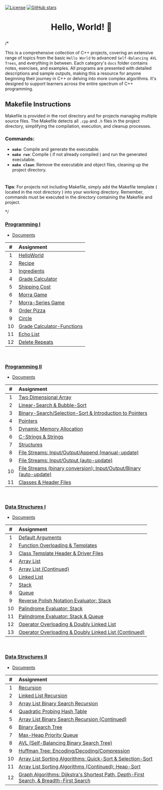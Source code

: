[![License](https://img.shields.io/badge/license-MIT-blue)](https://github.com/nragland37/cpp-projects/blob/main/LICENSE)
[![GitHub stars](https://img.shields.io/github/stars/nragland37/cpp-projects.svg?style=social&label=Star&maxAge=2592000)](https://github.com/nragland37/cpp-projects/stargazers)

# <p align="center"> Hello, World! 🦖 </p>

/*

This is a comprehensive collection of C++ projects, covering an extensive range of topics from the basic `Hello World` to advanced `Self-Balancing AVL Trees`, and everything in between. Each category's `docs` folder contains notes, exercises, and examples. All programs are presented with detailed descriptions and sample outputs, making this a resource for anyone beginning their journey in C++ or delving into more complex algorithms. It's designed to support learners across the entire spectrum of C++ programming.


## Makefile Instructions
Makefile is provided in the root directory and for projects managing multiple source files. The Makefile detects all `.cpp` and `.h` files in the project directory, simplifying the compilation, execution, and cleanup processes.

### Commands:
- **`make`**: Compile and generate the executable.
- **`make run`**: Compile ( if not already compiled ) and run the generated executable.
- **`make clean`**: Remove the executable and object files, cleaning up the project directory.

#
**Tips**: For projects not including Makefile, simply add the Makefile template ( located in the root directory ) into your working directory. Remember, commands must be executed in the directory containing the Makefile and project. 

*/

### [Programming I](/programming-I)
* [Documents](programming-I/docs/)

| # | Assignment |
|:---:|:---|
| 1 | [HelloWorld](./programming-I/src/01-helloworld) | 
| 2 | [Recipe](./programming-I/src/02-recipe) | 
| 3 | [Ingredients](./programming-I/src/03-ingredients) | 
| 4 | [Grade Calculator](./programming-I/src/04-gradeCalc) |  
| 5 | [Shipping Cost](./programming-I/src/05-shippingCost) |  
| 6 | [Morra Game](./programming-I/src/06-morra) |
| 7 | [Morra-Series Game](./programming-I/src/07-morraSeries) |
| 8 | [Order Pizza](./programming-I/src/08-pizza) | 
| 9 | [Circle](./programming-I/src/09-circleArea) |
| 10 | [Grade Calculator-Functions](./programming-I/src/10-gradeCalc2) |
| 11 | [Echo List](./programming-I/src/11-echoList) |
| 12 | [Delete Repeats](./programming-I/src/12-deleteRepeats) |

<br>

### [Programming II](/programming-II)
* [Documents](programming-II/docs/)

| # | Assignment |
|:---:|:---|
| 1 | [Two Dimensional Array](./programming-II/src/01-twoDimensionalArray) |
| 2 | [Linear-Search & Bubble-Sort](./programming-II/src/02-linearSearch-BubbleSort) |
| 3 | [Binary-Search/Selection-Sort & Introduction to Pointers](./programming-II/src/03-binarySearch-selectionSort_introToPointers) |
| 4 | [Pointers](./programming-II/src/04-pointers) |
| 5 | [Dynamic Memory Allocation](./programming-II/src/05-dynamicMemoryAllocation) |
| 6 | [C-Strings & Strings](./programming-II/src/06-cString-string) |
| 7 | [Structures](./programming-II/src/07-structures) |
| 8 | [File Streams: Input/Output/Append (manual-update)](./programming-II/src/08-fstream-manualUpdate) |
| 9 | [File Streams: Input/Output (auto-update)](./programming-II/src/09-fstream-autoUpdate) |
| 10 | [File Streams (binary conversion): Input/Output/Binary (auto-update)](./programming-II/src/10-fstream-autoUpdate-binaryConversion) |
| 11 | [Classes & Header Files](./programming-II/src/11-classes-headerFiles) |

<br>

### [Data Structures I](/data_structures-I)
* [Documents](data_structures-I/docs/)

| # | Assignment |
|:---:|:---|
| 1 | [Default Arguments](./data_structures-I/src/01-defaultArgs) |
| 2 | [Function Overloading & Templates](./data_structures-I/src/02-max) |
| 3 | [Class Template Header & Driver Files](./data_structures-I/src/03-dyad) |
| 4 | [Array List](./data_structures-I/src/04-AList) |
| 5 | [Array List (Continued)](./data_structures-I/src/05-AList) |
| 6 | [Linked List](./data_structures-I/src/06-LList) |
| 7 | [Stack](./data_structures-I/src/07-Stack) |
| 8 | [Queue](./data_structures-I/src/08-Queue) |
| 9 | [Reverse Polish Notation Evaluator: Stack](./data_structures-I/src/09-rpnStack) |
| 10 | [Palindrome Evaluator: Stack](./data_structures-I/src/10-palindromes) |
| 11 | [Palindrome Evaluator: Stack & Queue](./data_structures-I/src/11-pal2) |
| 12 | [Operator Overloading & Doubly Linked List](./data_structures-I/src/12-DLList) |
| 13 | [Operator Overloading & Doubly Linked List (Continued)](./data_structures-I/src/13-DLList) |

<br>

### [Data Structures II](/data_structures-II)
* [Documents](data_structures-II/docs/)

| # | Assignment |
|:---:|:---|
| 1 | [Recursion](./data_structures-II/src/01-Recursion-StockClass) |
| 2 | [Linked List Recursion](./data_structures-II/src/02-Reverse-LList-Recursion) |
| 3 | [Array List Binary Search Recursion](./data_structures-II/src/03-AList-BinarySearch-Recursion) |
| 4 | [Quadratic Probing Hash Table](./data_structures-II/src/04-Hashing-Quadratic-Probing) |
| 5 | [Array List Binary Search Recursion (Continued)](./data_structures-II/src/05-Updated-AList-BinarySearch-Recursion) |
| 6 | [Binary Search Tree](./data_structures-II/src/06-BST) |
| 7 | [Max-Heap Priority Queue ](./data_structures-II/src/07-Priority-Queue) |
| 8 | [AVL (Self-Balancing Binary Search Tree)](./data_structures-II/src/08-AVLTree) |
| 9 | [Huffman Tree: Encoding/Decoding/Compression](./data_structures-II/src/09-Huffman-Algorithm) |
| 10 | [Array List Sorting Algorithms: Quick-Sort & Selection-Sort](./data_structures-II/src/10-AList-Sorting-Algorithms) |
| 11 | [Array List Sorting Algorithms (Continued): Heap-Sort](./data_structures-II/src/11-Updated-AList-Sorting-Algorithms) |
| 12 | [Graph Algorithms: Dijkstra's Shortest Path, Depth-First Search, & Breadth-First Search](./data_structures-II/src/12-Graph-Traversal) |
